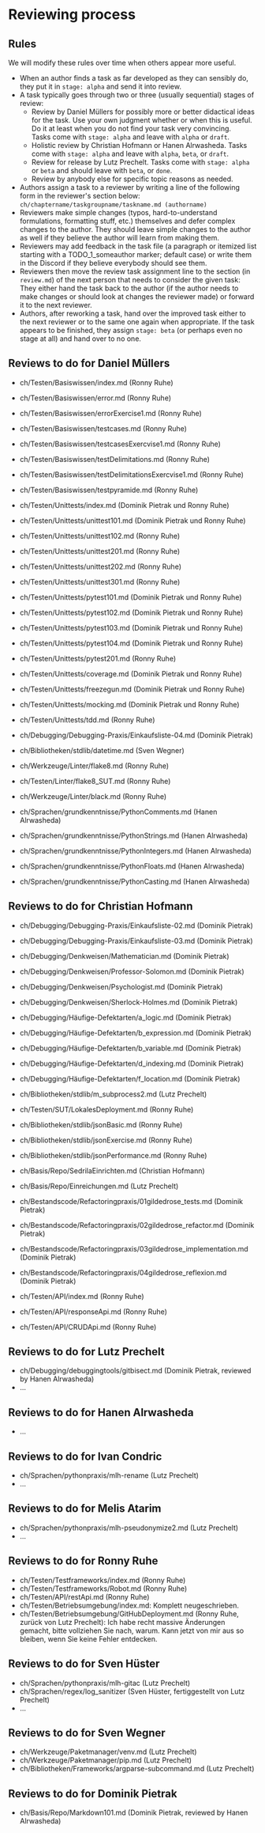 # Reviewing process

## Rules

We will modify these rules over time when others appear more useful. 

- When an author finds a task as far developed as they can sensibly do,
  they put it in `stage: alpha` and send it into review.
- A task typically goes through two or three (usually sequential) stages of review:
  - Review by Daniel Müllers for possibly more or better didactical ideas
    for the task.
    Use your own judgment whether or when this is useful.
    Do it at least when you do not find your task very convincing.  
    Tasks come with `stage: alpha` and leave with `alpha` or `draft`.
  - Holistic review by Christian Hofmann or Hanen Alrwasheda.
    Tasks come with `stage: alpha` and leave with `alpha`, `beta`, or `draft`.
  - Review for release by Lutz Prechelt.
    Tasks come with `stage: alpha` or `beta` and should leave with `beta`, or `done`.
  - Review by anybody else for specific topic reasons as needed.
- Authors assign a task to a reviewer by writing a line of the following form
  in the reviewer's section below:  
  `ch/chaptername/taskgroupname/taskname.md (authorname)`
- Reviewers make simple changes (typos, hard-to-understand formulations, formatting stuff, etc.)
  themselves and defer complex changes to the author.
  They should leave simple changes to the author as well if they believe the author
  will learn from making them.
- Reviewers may add feedback in the task file 
  (a paragraph or itemized list starting with a TODO_1_someauthor marker; default case)
  or write them in the Discord if they believe everybody should see them.
- Reviewers then move the review task assignment line to the section (in `review.md`)
  of the next person that needs to consider the given task:
  They either hand the task back to the author (if the author needs to make changes or should
  look at changes the reviewer made) or forward it to the next reviewer.
- Authors, after reworking a task, hand over the improved task either to the next reviewer
  or to the same one again when appropriate.
  If the task appears to be finished, they assign `stage: beta` (or perhaps even no stage at all)
  and hand over to no one. 


## Reviews to do for Daniel Müllers

- ch/Testen/Basiswissen/index.md (Ronny Ruhe)
- ch/Testen/Basiswissen/error.md (Ronny Ruhe)
- ch/Testen/Basiswissen/errorExercise1.md (Ronny Ruhe)
- ch/Testen/Basiswissen/testcases.md (Ronny Ruhe)
- ch/Testen/Basiswissen/testcasesExercvise1.md (Ronny Ruhe)
- ch/Testen/Basiswissen/testDelimitations.md (Ronny Ruhe)
- ch/Testen/Basiswissen/testDelimitationsExercvise1.md (Ronny Ruhe)
- ch/Testen/Basiswissen/testpyramide.md (Ronny Ruhe)

- ch/Testen/Unittests/index.md (Dominik Pietrak und Ronny Ruhe)
- ch/Testen/Unittests/unittest101.md (Dominik Pietrak und Ronny Ruhe)
- ch/Testen/Unittests/unittest102.md (Ronny Ruhe)
- ch/Testen/Unittests/unittest201.md (Ronny Ruhe)
- ch/Testen/Unittests/unittest202.md (Ronny Ruhe)
- ch/Testen/Unittests/unittest301.md (Ronny Ruhe)
- ch/Testen/Unittests/pytest101.md (Dominik Pietrak und Ronny Ruhe)
- ch/Testen/Unittests/pytest102.md (Dominik Pietrak und Ronny Ruhe)
- ch/Testen/Unittests/pytest103.md (Dominik Pietrak und Ronny Ruhe)
- ch/Testen/Unittests/pytest104.md (Dominik Pietrak und Ronny Ruhe)
- ch/Testen/Unittests/pytest201.md (Ronny Ruhe)
- ch/Testen/Unittests/coverage.md (Dominik Pietrak und Ronny Ruhe)
- ch/Testen/Unittests/freezegun.md (Dominik Pietrak und Ronny Ruhe)
- ch/Testen/Unittests/mocking.md (Dominik Pietrak und Ronny Ruhe)
- ch/Testen/Unittests/tdd.md (Ronny Ruhe)
- ch/Debugging/Debugging-Praxis/Einkaufsliste-04.md (Dominik Pietrak)

- ch/Bibliotheken/stdlib/datetime.md (Sven Wegner)

- ch/Werkzeuge/Linter/flake8.md (Ronny Ruhe)
- ch/Testen/Linter/flake8_SUT.md (Ronny Ruhe)
- ch/Werkzeuge/Linter/black.md (Ronny Ruhe)

- ch/Sprachen/grundkenntnisse/PythonComments.md (Hanen Alrwasheda)
- ch/Sprachen/grundkenntnisse/PythonStrings.md (Hanen Alrwasheda)
- ch/Sprachen/grundkenntnisse/PythonIntegers.md (Hanen Alrwasheda)
- ch/Sprachen/grundkenntnisse/PythonFloats.md (Hanen Alrwasheda)
- ch/Sprachen/grundkenntnisse/PythonCasting.md (Hanen Alrwasheda)


## Reviews to do for Christian Hofmann

- ch/Debugging/Debugging-Praxis/Einkaufsliste-02.md (Dominik Pietrak)
- ch/Debugging/Debugging-Praxis/Einkaufsliste-03.md (Dominik Pietrak)

- ch/Debugging/Denkweisen/Mathematician.md (Dominik Pietrak)
- ch/Debugging/Denkweisen/Professor-Solomon.md (Dominik Pietrak)
- ch/Debugging/Denkweisen/Psychologist.md (Dominik Pietrak)
- ch/Debugging/Denkweisen/Sherlock-Holmes.md (Dominik Pietrak)

- ch/Debugging/Häufige-Defektarten/a_logic.md (Dominik Pietrak)
- ch/Debugging/Häufige-Defektarten/b_expression.md (Dominik Pietrak)
- ch/Debugging/Häufige-Defektarten/b_variable.md (Dominik Pietrak)
- ch/Debugging/Häufige-Defektarten/d_indexing.md (Dominik Pietrak)
- ch/Debugging/Häufige-Defektarten/f_location.md (Dominik Pietrak)

- ch/Bibliotheken/stdlib/m_subprocess2.md (Lutz Prechelt)

- ch/Testen/SUT/LokalesDeployment.md (Ronny Ruhe)
- ch/Bibliotheken/stdlib/jsonBasic.md (Ronny Ruhe)
- ch/Bibliotheken/stdlib/jsonExercise.md (Ronny Ruhe)
- ch/Bibliotheken/stdlib/jsonPerformance.md (Ronny Ruhe)
- ch/Basis/Repo/SedrilaEinrichten.md (Christian Hofmann)
- ch/Basis/Repo/Einreichungen.md (Lutz Prechelt)

- ch/Bestandscode/Refactoringpraxis/01gildedrose_tests.md (Dominik Pietrak)
- ch/Bestandscode/Refactoringpraxis/02gildedrose_refactor.md (Dominik Pietrak)
- ch/Bestandscode/Refactoringpraxis/03gildedrose_implementation.md (Dominik Pietrak)
- ch/Bestandscode/Refactoringpraxis/04gildedrose_reflexion.md (Dominik Pietrak)

- ch/Testen/API/index.md (Ronny Ruhe)
- ch/Testen/API/responseApi.md (Ronny Ruhe)
- ch/Testen/API/CRUDApi.md (Ronny Ruhe)


## Reviews to do for Lutz Prechelt

- ch/Debugging/debuggingtools/gitbisect.md (Dominik Pietrak, reviewed by Hanen Alrwasheda)
- ...


## Reviews to do for Hanen Alrwasheda

- ...


## Reviews to do for Ivan Condric

- ch/Sprachen/pythonpraxis/mlh-rename (Lutz Prechelt)
- ...


## Reviews to do for Melis Atarim

- ch/Sprachen/pythonpraxis/mlh-pseudonymize2.md (Lutz Prechelt)
- ...


## Reviews to do for Ronny Ruhe

- ch/Testen/Testframeworks/index.md (Ronny Ruhe)
- ch/Testen/Testframeworks/Robot.md (Ronny Ruhe)
- ch/Testen/API/restApi.md (Ronny Ruhe)
- ch/Testen/Betriebsumgebung/index.md:
  Komplett neugeschrieben.
- ch/Testen/Betriebsumgebung/GitHubDeployment.md (Ronny Ruhe, zurück von Lutz Prechelt):
  Ich habe recht massive Änderungen gemacht, bitte vollziehen Sie nach, warum.
  Kann jetzt von mir aus so bleiben, wenn Sie keine Fehler entdecken.


## Reviews to do for Sven Hüster

- ch/Sprachen/pythonpraxis/mlh-gitac (Lutz Prechelt)
- ch/Sprachen/regex/log_sanitizer (Sven Hüster, fertiggestellt von Lutz Prechelt)
- ...


## Reviews to do for Sven Wegner

- ch/Werkzeuge/Paketmanager/venv.md (Lutz Prechelt)
- ch/Werkzeuge/Paketmanager/pip.md (Lutz Prechelt)
- ch/Bibliotheken/Frameworks/argparse-subcommand.md (Lutz Prechelt)


## Reviews to do for Dominik Pietrak

- ch/Basis/Repo/Markdown101.md (Dominik Pietrak, reviewed by Hanen Alrwasheda)